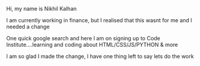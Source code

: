 Hi, my name is Nikhil Kalhan

I am currently working in finance, but I realised that this wasnt for me and I needed a change

One quick google search and here I am on signing up to Code Institute....learning and coding about HTML/CSS/JS/PYTHON & more

I am so glad I made the change, I have one thing left to say lets do the work



<!---
nikhilkalhan92/nikhilkalhan92 is a ✨ special ✨ repository because its `README.md` (this file) appears on your GitHub profile.
You can click the Preview link to take a look at your changes.
--->
